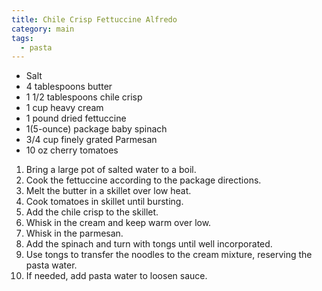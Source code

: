 ```yaml
---
title: Chile Crisp Fettuccine Alfredo
category: main
tags:
  - pasta
---
```


- Salt
- 4 tablespoons butter
- 1 1/2 tablespoons chile crisp
- 1 cup heavy cream
- 1 pound dried fettuccine
- 1(5-ounce) package baby spinach
- 3/4 cup finely grated Parmesan
- 10 oz cherry tomatoes

1. Bring a large pot of salted water to a boil.
1. Cook the fettuccine according to the package directions.
1. Melt the butter in a skillet over low heat.
1. Cook tomatoes in skillet until bursting.
1. Add the chile crisp to the skillet.
1. Whisk in the cream and keep warm over low.
1. Whisk in the parmesan.
1. Add the spinach and turn with tongs until well incorporated.
1. Use tongs to transfer the noodles to the cream mixture, reserving the pasta water.
1. If needed, add pasta water to loosen sauce.
